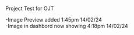 Project Test for OJT

-Image Preview added 1:45pm 14/02/24    <br>
-Image in dashbord now showing 4:18pm 14/02/24 <br>
